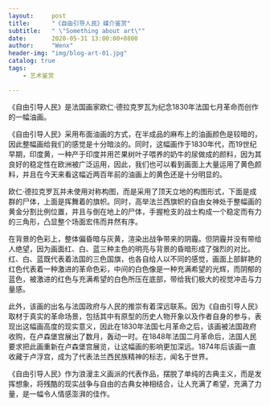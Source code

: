 ```yaml
---
layout:     post
title:      "《自由引导人民》媒介鉴赏"
subtitle:   " \"Something about art\""
date:       2020-05-31 13:00:00+0800
author:     "Wenx"
header-img: "img/blog-art-01.jpg"
catalog: true
tags:
    - 艺术鉴赏

---
```


​	《自由引导人民》是法国画家欧仁·德拉克罗瓦为纪念1830年法国七月革命而创作的一幅油画。



​	《自由引导人民》采用布面油画的方式，在半成品的麻布上的油画颜色是较暗的，因此整幅画给我们的感觉是十分暗淡的。同时，这幅画作于1830年代，而19世纪早期，印度黄，一种产于印度并用芒果树叶子喂养的奶牛的尿做成的颜料，因为其良好的稳定性在欧洲被广泛运用，因此，我们也可以看到画面上大量运用了黄色颜料，并且在今天来看这幅近两百年前的油画上的黄色还是十分明显的。



​	欧仁·德拉克罗瓦并未使用对称构图，而是采用了顶天立地的构图形式，下面是成群的尸体，上面是挥舞着的旗帜。同时，高举法兰西旗帜的自由女神处于整幅画的黄金分割比例位置，并且与倒在地上的尸体，手握枪支的战士构成一个稳定而有力的三角形，凸显整个场面宏伟而井然有序。



​	在背景的色彩上，整体偏昏暗与灰黄，渲染出战争带来的阴霾。但阴霾并没有带给人绝望，因为画面红、白、蓝三种主色的明亮与背景的昏暗形成了强烈的对比。红、白、蓝既代表着法国的三色国旗，也各自给人以不同的感觉，画面上部鲜艳的红色代表着一种激进的革命色彩，中间的白色像是一种充满希望的光辉，而阴郁的蓝色，被激进的红色与充满希望的白色所压在底部，带给我们极大的视觉冲击与力量感。



​	此外，该画的出名与法国政府与人民的推崇有着深远联系。因为《自由引导人民》取材于真实的革命场景，包括其中有原型的历史人物开象以及作者自身的参与，表现出这幅画高度的现实意义，因此在1830年法国七月革命之后，该画被法国政府收购，在卢森堡宫展出了数月，轰动一时。在1848年法国二月革命后，法国人民要求把此画重新在卢森堡宫展览，让这幅画的影响更加深远。1874年后该画一直收藏于卢浮宫，成为了代表法兰西民族精神的标志，闻名于世界。



  《自由引导人民》作为浪漫主义画派的代表作品，摆脱了单纯的古典主义，而是发挥想象，将残酷的现实战争与自由的古典女神相结合，让人充满了希望，充满了力量，是一幅令人情感澎湃的佳作。

 